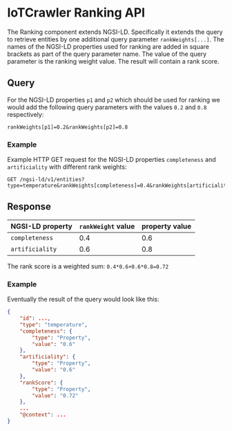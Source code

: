 # IoTCrawler Ranking API

The Ranking component extends NGSI-LD. Specifically it extends the query to retrieve entities by one additional query parameter `rankWeights[...]`. The names of the NGSI-LD properties used for ranking are added in square brackets as part of the query parameter name. The value of the query parameter is the ranking weight value. The result will contain a rank score.

## Query

For the NGSI-LD properties `p1` and `p2` which should be used for ranking we would add the following query parameters with the values `0.2` and `0.8` respectively:

```
rankWeights[p1]=0.2&rankWeights[p2]=0.8
```

### Example

Example HTTP GET request for the NGSI-LD properties `completeness` and `artificiality` with different rank weights:

```http
GET /ngsi-ld/v1/entities?type=temperature&rankWeights[completeness]=0.4&rankWeights[artificiality]=0.6
```

## Response

| NGSI-LD property | `rankWeight` value | property value |
| ---------------- | ------------------ | -------------- |
| `completeness`   | 0.4                | 0.6            |
| `artificiality`  | 0.6                | 0.8            |

The rank score is a weighted sum: `0.4*0.6+0.6*0.8=0.72`

### Example

Eventually the result of the query would look like this:

```json
{
    "id": ...,
    "type": "temperature",
    "completeness": {
        "type": "Property",
        "value": "0.6"
    },
    "artificiality": {
        "type": "Property",
        "value": "0.6"
    },
    "rankScore": {
        "type": "Property",
        "value": "0.72"
    },
    ...
    "@context": ...
}
```
